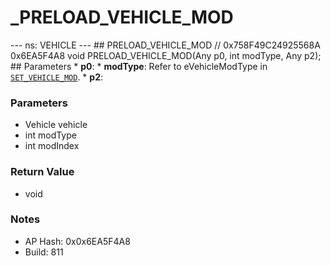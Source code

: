 # _PRELOAD_VEHICLE_MOD

--- ns: VEHICLE --- ## PRELOAD_VEHICLE_MOD  // 0x758F49C24925568A 0x6EA5F4A8 void PRELOAD_VEHICLE_MOD(Any p0, int modType, Any p2);   ## Parameters * **p0**: * **modType**: Refer to eVehicleModType in [`SET_VEHICLE_MOD`](#_0x6AF0636DDEDCB6DD). * **p2**:

### Parameters
* Vehicle vehicle
* int modType
* int modIndex

### Return Value
* void

### Notes
* AP Hash: 0x0x6EA5F4A8
* Build: 811

